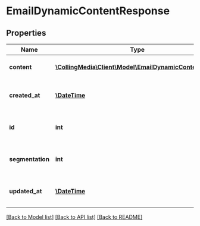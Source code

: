 # EmailDynamicContentResponse

## Properties
Name | Type | Description | Notes
------------ | ------------- | ------------- | -------------
**content** | [**\CollingMedia\Client\Model\EmailDynamicContentItem[]**](EmailDynamicContentItem.md) | List of variations in the section | [optional] 
**created_at** | [**\DateTime**](\DateTime.md) | Datetime when the section was created | [optional] 
**id** | **int** | Id of the dnamic content section | [optional] 
**segmentation** | **int** | Segmentation to which the section is linked | [optional] 
**updated_at** | [**\DateTime**](\DateTime.md) | Datetime when the section was last updated | [optional] 

[[Back to Model list]](../README.md#documentation-for-models) [[Back to API list]](../README.md#documentation-for-api-endpoints) [[Back to README]](../README.md)


